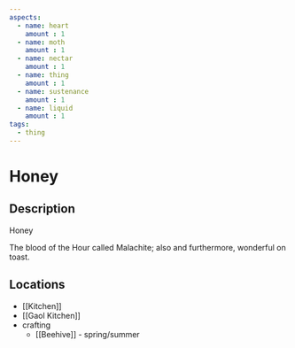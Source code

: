 ```yaml
---
aspects: 
  - name: heart
    amount : 1
  - name: moth
    amount : 1
  - name: nectar
    amount : 1
  - name: thing
    amount : 1
  - name: sustenance
    amount : 1
  - name: liquid
    amount : 1
tags:
  - thing
---
```


# Honey

## Description
Honey

The blood of the Hour called Malachite; also and furthermore, wonderful on toast.
## Locations
- [[Kitchen]]
- [[Gaol Kitchen]]
- crafting 
	- [[Beehive]] - spring/summer